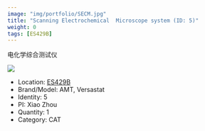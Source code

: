 ```yaml
---
image: "img/portfolio/SECM.jpg"
title: "Scanning Electrochemical  Microscope system (ID: 5)"
weight: 0
tags: [ES429B]
---
```


电化学综合测试仪

<!--more-->

![](../../img/portfolio/SECM.jpg)

- Location: [ES429B](../../tags/ES429B)
- Brand/Model: AMT, Versastat
- Identity: 5
- PI: Xiao Zhou
- Quantity: 1
- Category: CAT






